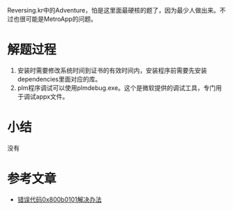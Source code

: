 Reversing.kr中的Adventure，怕是这里面最硬核的题了，因为最少人做出来。不过也很可能是MetroApp的问题。

# 解题过程

1. 安装时需要修改系统时间到证书的有效时间内，安装程序前需要先安装dependencies里面对应的库。
2. plm程序调试可以使用plmdebug.exe。这个是微软提供的调试工具，专门用于调试appx文件。

# 小结

没有

# 参考文章

* [错误代码0x800b0101解决办法](http://www.uqidong.com/wtjd/2767.html)